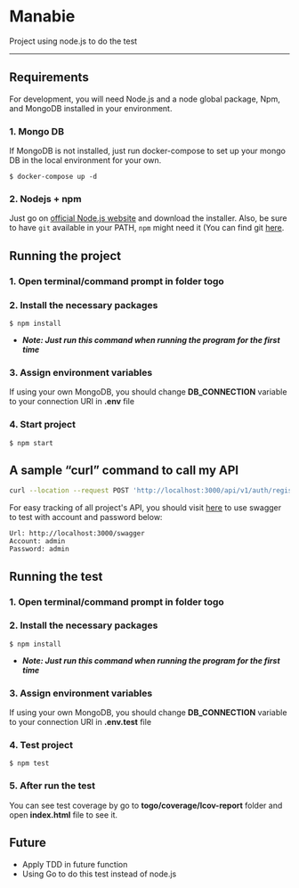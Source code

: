 # Manabie

Project using node.js to do the test

---

## Requirements
For development, you will need Node.js and a node global package, Npm, and MongoDB installed in your environment.

### 1. Mongo DB
  If MongoDB is not installed, just run docker-compose to set up your mongo DB in the local environment for your own.

    $ docker-compose up -d
### 2. Nodejs + npm

  Just go on [official Node.js website](https://nodejs.org/) and download the installer.
Also, be sure to have `git` available in your PATH, `npm` might need it (You can find git [here](https://git-scm.com/).

## Running the project
### 1. Open terminal/command prompt in folder togo
### 2. Install the necessary packages

    $ npm install

* ***Note: Just run this command when running the program for the first time*** 

### 3. Assign environment variables
  If using your own MongoDB, you should change **DB_CONNECTION** variable to your connection URI in **.env** file
### 4. Start project

    $ npm start

## A sample “curl” command to call my API

```bash
curl --location --request POST 'http://localhost:3000/api/v1/auth/register' --header 'Content-Type: application/x-www-form-urlencoded' --data-urlencode 'name=Manabie'\''s user' --data-urlencode 'email=manabie1@manabie.com' --data-urlencode 'password=manabie1' --data-urlencode 'maxTask=10'
```
  For easy tracking of all project's API, you should visit [here](http://localhost:3000/swagger) to use swagger to test with account and password below:
  ```
  Url: http://localhost:3000/swagger
  Account: admin
  Password: admin
  ```

## Running the test
### 1. Open terminal/command prompt in folder togo
### 2. Install the necessary packages

    $ npm install

* ***Note: Just run this command when running the program for the first time*** 

### 3. Assign environment variables
  If using your own MongoDB, you should change **DB_CONNECTION** variable to your connection URI in **.env.test** file
### 4. Test project

    $ npm test

### 5. After run the test
  You can see test coverage by go to **togo/coverage/lcov-report** folder and open **index.html** file to see it.
## Future
 * Apply TDD in future function
 * Using Go to do this test instead of node.js